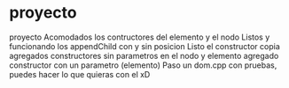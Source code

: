 # proyecto
proyecto 
Acomodados los contructores del elemento y el nodo
Listos y funcionando los appendChild con y sin posicion
Listo el constructor copia
agregados constructores sin parametros en el nodo y elemento
agregado constructor con un parametro (elemento)
Paso un dom.cpp con pruebas, puedes hacer lo que quieras con el xD
